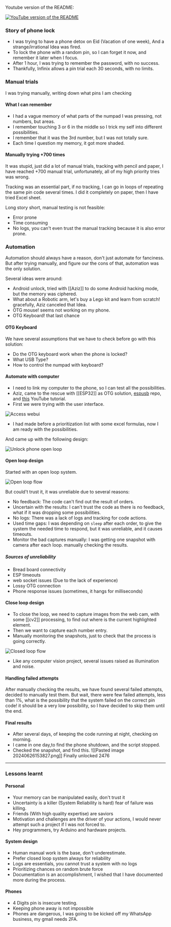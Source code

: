 Youtube version of the README:

[![YouTube version of the README](https://img.youtube.com/vi/4QeQcnztk2Y/0.jpg)](https://youtu.be/4QeQcnztk2Y)

### Story of phone lock
- I was trying to have a phone detox on Eid (Vacation of one week), And a strange/irrational Idea was fired.
- To lock the phone with a random pin, so I can forget it now, and remember it later when I focus.
- After 1 hour, I was trying to remember the password, with no success.
- Thankfully, Infinix allows a pin trial each 30 seconds, with no limits. 
### Manual trials
I was trying manually, writing down what pins I am checking
#### What I can remember
- I had a vague memory of what parts of the numpad I was pressing, not numbers, but areas.
- I remember touching 3 or 6 in the middle so I trick my self into different possibilities.
- I remember that it was the 3rd number, but I was not totally sure.
- Each time I question my memory, it got more shaded.
#### Manually trying +700 times
It was stupid, just did a lot of manual trials, tracking with pencil and paper, I have reached +700 manual trial, unfortunately, all of my high priority tries was wrong.

Tracking was an essential part, if no tracking, I can go in loops of repeating the same pin code several times.
I did it completely on paper, then I have tried Excel sheet. 

Long story short, manual testing is not feasible:
- Error prone
- Time consuming
- No logs, you can't even trust the manual tracking because it is also error prone.
### Automation
Automation should always have a reason, don't just automate for fanciness.
But after trying manually, and figure our the cons of that, automation was the only solution.

Several ideas were around:
- Android unlock, tried with [[Aziz]] to do some Android hacking mode, but the memory was ciphered.
- What about a Robotic arm, let's buy a Lego kit and learn from scratch! gracefully, Aziz canceled that Idea.
- OTG mouse! seems not working on my phone.
- OTG Keyboard! that last chance
#### OTG Keyboard
We have several assumptions that we have to check before go with this solution:
- Do the OTG keyboard work when the phone is locked?
- What USB Type?
- How to control the numpad with keyboard?
#### Automate with computer
- I need to link my computer to the phone, so I can test all the possibilities. 
- Aziz, came to the rescue with [[ESP32]] as OTG solution, [espusb](https://github.com/cnlohr/espusb) repo, and [this](https://www.youtube.com/watch?v=ntm1iTQdCzE) YouTube tutorial.
- First we were trying with the user interface.

![Access webui](doc/assets/3-access-webui.png)

- I had made before a prioritization list with some excel formulas, now I am ready with the possibilities.

And came up with the following design:

![Unlock phone open loop](doc/assets/unlock-phone-open-loop.jpg)

#### Open loop design

Started with an open loop system.

![Open loop flow](doc/assets/open-flow.jpg)

But could't trust it, it was unreliable due to several reasons:
- No feedback: The code can't find out the result of orders.
- Uncertain with the results: I can't trust the code as there is no feedback, what if it was dropping some possibilities.
- No logs: There was a lack of logs and tracking for code actions.
- Used time gaps: I was depending on `sleep` after each order, to give the system the needed time to respond, but it was unreliable, and it causes timeouts. 
- Monitor the bad captures manually: I was getting one snapshot with camera after each loop. manually checking the results.
##### Sources of unreliability
- Bread board connectivity
- ESP timeouts
- web socket issues (Due to the lack of experience)
- Lossy OTG connection
- Phone response issues (sometimes, it hangs for milliseconds)
#### Close loop design

- To close the loop, we need to capture images from the web cam, with some [[cv2]] processing, to find out where is the current highlighted element.
- Then we want to capture each number entry.
- Manually monitoring the snapshots, just to check that the process is going correctly.

![Closed loop flow](doc/assets/closed-loop-flow.jpg)

- Like any computer vision project, several issues raised as illumination and noise. 
#### Handling failed attempts
After manually checking the results, we have found several failed attempts, decided to manually test them.
But wait, there were few failed attempts, less than 1%, what is the possibility that the system failed on the correct pin code! it should be a very low possibility, so I have decided to skip them until the end.
#### Final results
- After several days, of keeping the code running at night, checking on morning.
- I came in one day,to find the phone shutdown, and the script stopped.
- Checked the snapshot, and find this.
![[Pasted image 20240626153827.png]]
Finally unlocked 2476

----

### Lessons learnt
#### Personal
- Your memory can be manipulated easily, don't trust it
- Uncertainty is a killer (System Reliability is hard) fear of failure was killing.
- Friends (With high quality expertise) are saviors
- Motivation and challenges are the driver of your actions, I would never attempt such a project if I was not forced to.
- Hey programmers, try Arduino and hardware projects.
#### System design
- Human manual work is the base, don't underestimate.
- Prefer closed loop system always for reliability
- Logs are essentials, you cannot trust a system with no logs
- Prioritizing chances on random brute force
- Documentation is an accomplishment, I wished that I have documented more during the process. 
#### Phones
- 4 Digits pin is insecure testing.   
- Keeping phone away is not impossible
- Phones are dangerous, I was going to be kicked off my WhatsApp business, my gmail needs 2FA.
